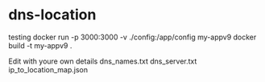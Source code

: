 # dns-location


testing
docker run -p 3000:3000 -v ./config:/app/config my-appv9
docker build -t my-appv9 .
 
Edit with youre own details
dns_names.txt
dns_server.txt
ip_to_location_map.json

